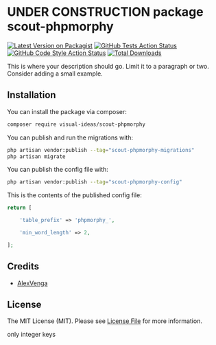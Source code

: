 # UNDER CONSTRUCTION package scout-phpmorphy

[![Latest Version on Packagist](https://img.shields.io/packagist/v/visual-ideas/scout-phpmorphy.svg?style=flat-square)](https://packagist.org/packages/visual-ideas/scout-phpmorphy)
[![GitHub Tests Action Status](https://img.shields.io/github/workflow/status/visual-ideas/scout-phpmorphy/run-tests?label=tests)](https://github.com/visual-ideas/scout-phpmorphy/actions?query=workflow%3Arun-tests+branch%3Amain)
[![GitHub Code Style Action Status](https://img.shields.io/github/workflow/status/visual-ideas/scout-phpmorphy/Fix%20PHP%20code%20style%20issues?label=code%20style)](https://github.com/visual-ideas/scout-phpmorphy/actions?query=workflow%3A"Fix+PHP+code+style+issues"+branch%3Amain)
[![Total Downloads](https://img.shields.io/packagist/dt/visual-ideas/scout-phpmorphy.svg?style=flat-square)](https://packagist.org/packages/visual-ideas/scout-phpmorphy)

This is where your description should go. Limit it to a paragraph or two. Consider adding a small example.

<!---
## Support us

[<img src="https://github-ads.s3.eu-central-1.amazonaws.com/scout-phpmorphy.jpg?t=1" width="419px" />](https://spatie.be/github-ad-click/scout-phpmorphy)

We invest a lot of resources into creating [best in class open source packages](https://spatie.be/open-source). You can support us by [buying one of our paid products](https://spatie.be/open-source/support-us).

We highly appreciate you sending us a postcard from your hometown, mentioning which of our package(s) you are using. You'll find our address on [our contact page](https://spatie.be/about-us). We publish all received postcards on [our virtual postcard wall](https://spatie.be/open-source/postcards).
-->

## Installation

You can install the package via composer:

```bash
composer require visual-ideas/scout-phpmorphy
```

You can publish and run the migrations with:

```bash
php artisan vendor:publish --tag="scout-phpmorphy-migrations"
php artisan migrate
```

You can publish the config file with:

```bash
php artisan vendor:publish --tag="scout-phpmorphy-config"
```

This is the contents of the published config file:

```php
return [

    'table_prefix' => 'phpmorphy_',

    'min_word_length' => 2,

];
```

<!---
Optionally, you can publish the views using

```bash
php artisan vendor:publish --tag="scout-phpmorphy-views"
```

    'driver' => env('SCOUT_DRIVER', 'phpmorphy'),

## Usage

```php
$scoutPhpmorphy = new VI\ScoutPhpmorphy();
echo $scoutPhpmorphy->echoPhrase('Hello, VI!');
```
-->

<!---
## Testing

```bash
composer test
```
-->

<!----
## Changelog

Please see [CHANGELOG](CHANGELOG.md) for more information on what has changed recently.

## Contributing

Please see [CONTRIBUTING](CONTRIBUTING.md) for details.

## Security Vulnerabilities

Please review [our security policy](../../security/policy) on how to report security vulnerabilities.
-->

## Credits

- [AlexVenga](https://github.com/visual-ideas)
<!----- [All Contributors](../../contributors)-->

## License

The MIT License (MIT). Please see [License File](LICENSE.md) for more information.


only integer keys

